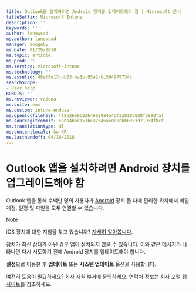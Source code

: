 ```yaml
---
title: Outlook을 설치하려면 Android 장치를 업데이트해야 함 | Microsoft 문서
titleSuffix: Microsoft Intune
description: ''
keywords: ''
author: lenewsad
ms.author: lanewsad
manager: dougeby
ms.date: 01/29/2018
ms.topic: article
ms.prod: ''
ms.service: microsoft-intune
ms.technology: ''
ms.assetid: 48ef8e17-db03-4a1b-95a2-bc594979734c
searchScope:
- User help
ROBOTS: ''
ms.reviewer: vadona
ms.suite: ems
ms.custom: intune-enduser
ms.openlocfilehash: ff8a2650b0264662084a4bf3a8186808f5980faf
ms.sourcegitcommit: 5eba4bad151be32346aedc7cbb0333d71934f8cf
ms.translationtype: HT
ms.contentlocale: ko-KR
ms.lasthandoff: 04/16/2018
---
```

# <a name="you-need-to-update-your-android-device-to-install-the-outlook-app"></a>Outlook 앱을 설치하려면 Android 장치를 업그레이드해야 함

Outlook 앱을 통해 수백만 명의 사용자가 [Android](https://play.google.com/store/apps/details?id=com.microsoft.office.outlook) 장치 둘 다에 편리한 위치에서 메일 계정, 일정 및 파일을 모두 연결할 수 있습니다.

>[!NOTE]
> iOS 장치에 대한 지침을 찾고 있습니까? [자세히 알아봅니다](update-device-outlook-ios.md).

장치가 최신 상태가 아닌 경우 앱이 설치되지 않을 수 있습니다. 이와 같은 메시지가 나타나면 다시 시도하기 전에 Android 장치를 업데이트해야 합니다.

**설정**으로 이동한 후 **업데이트** 또는 **시스템 업데이트** 옵션을 사용합니다.

여전히 도움이 필요하세요? 회사 지원 부서에 문의하세요. 연락처 정보는 [회사 포털 웹 사이트](https://portal.manage.microsoft.com#HelpDeskDialog)를 참조하세요.
